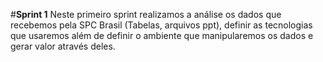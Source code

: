 #**Sprint 1**
Neste primeiro sprint realizamos a análise os dados que recebemos pela SPC Brasil (Tabelas, arquivos ppt), definir as tecnologias que usaremos além de definir o ambiente que manipularemos os dados e gerar valor através deles.

